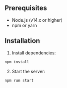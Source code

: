 ## Prerequisites

- Node.js (v14.x or higher)
- npm or yarn


## Installation

1. Install dependencies:
  ```bash
  npm install
```

2. Start the server:
  ```bash
  npm run start
```